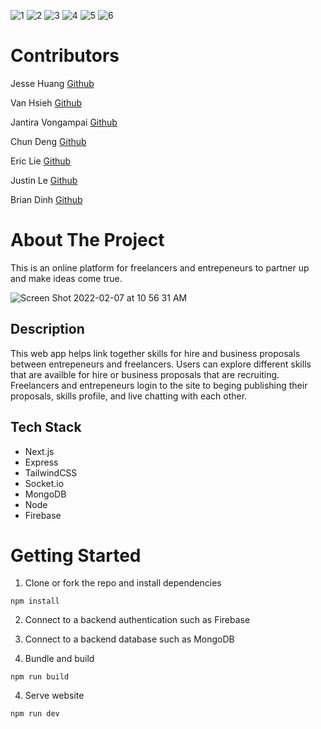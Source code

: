 
![1](https://img.shields.io/badge/%20Technologies%20Used-%20%20Javascript-green)
![2](https://img.shields.io/badge/%20-Express-blue)
![3](https://img.shields.io/badge/%20-Node.js-blueviolet)
![4](https://img.shields.io/badge/%20-MongoDB-red)
![5](https://img.shields.io/badge/%20-Firebase-6cf)
![6](https://img.shields.io/badge/%20-React-red)


# Contributors
Jesse Huang [Github](https://github.com/jjhuang417)

Van Hsieh [Github](https://github.com/van-hsieh)

Jantira Vongampai [Github](https://github.com/JTVong)

Chun Deng [Github](https://github.com/cdeng1111)

Eric Lie [Github](https://github.com/ericjlie)

Justin Le [Github](https://github.com/justinhungle)

Brian Dinh [Github](https://github.com/bgtdinh)


# About The Project

This is an online platform for freelancers and entrepeneurs to partner up and make ideas come true.

![Screen Shot 2022-02-07 at 10 56 31 AM](https://user-images.githubusercontent.com/87162829/152853443-dc9db186-dbe3-4a28-8b6e-e97edbed894f.png)

## Description
This web app helps link together skills for hire and business proposals between entrepeneurs and freelancers. Users can explore different skills that are availble for hire or business proposals that are recruiting. Freelancers and entrepeneurs login to the site to beging publishing their proposals, skills profile, and live chatting with each other.


## Tech Stack
- Next.js
- Express
- TailwindCSS
- Socket.io
- MongoDB
- Node
- Firebase


# Getting Started

1. Clone or fork the repo and install dependencies
```
npm install
```
2. Connect to a backend authentication such as Firebase
3. Connect to a backend database such as MongoDB

3. Bundle and build
```
npm run build
```
4. Serve website
```
npm run dev
```

